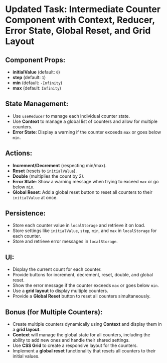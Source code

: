 # Updated Task: Intermediate Counter Component with Context, Reducer, Error State, Global Reset, and Grid Layout

## **Component Props:**
- **initialValue** (default: `0`)
- **step** (default: `1`)
- **min** (default: `-Infinity`)
- **max** (default: `Infinity`)

## **State Management:**
- Use `useReducer` to manage each individual counter state.
- Use **Context** to manage a global list of counters and allow for multiple counters.
- **Error State**: Display a warning if the counter exceeds `max` or goes below `min`.

## **Actions:**
- **Increment/Decrement** (respecting min/max).
- **Reset** (resets to `initialValue`).
- **Double** (multiplies the count by 2).
- **Error State**: Show a warning message when trying to exceed `max` or go below `min`.
- **Global Reset**: Add a global reset button to reset all counters to their `initialValue` at once.

## **Persistence:**
- Store each counter value in `localStorage` and retrieve it on load.
- Store settings like `initialValue`, `step`, `min`, and `max` in `localStorage` for each counter.
- Store and retrieve error messages in `localStorage`.

## **UI:**
- Display the current count for each counter.
- Provide buttons for increment, decrement, reset, double, and global reset.
- Show the error message if the counter exceeds `max` or goes below `min`.
- Use a **grid layout** to display multiple counters.
- Provide a **Global Reset** button to reset all counters simultaneously.

## **Bonus (for Multiple Counters):**
- Create multiple counters dynamically using **Context** and display them in a **grid layout**.
- **Context** will manage the global state for all counters, including the ability to add new ones and handle their shared settings.
- Use **CSS Grid** to create a responsive layout for the counters.
- Implement a **global reset** functionality that resets all counters to their initial values.
